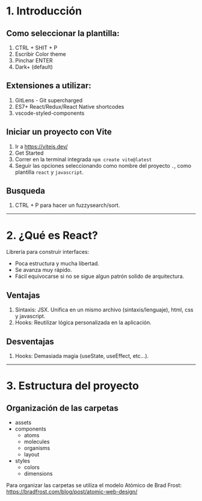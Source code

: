 # 1. Introducción

## Como seleccionar la plantilla:
1. CTRL + SHIT + P
2. Escribir Color theme
3. Pinchar ENTER
4. Dark+ (default)

## Extensiones a utilizar:
1. GitLens - Git supercharged
2. ES7+ React/Redux/React Native shortcodes
3. vscode-styled-components

## Iniciar un proyecto con Vite
1. Ir a https://vitejs.dev/
2. Get Started
3. Correr en la terminal integrada `npm create vite@latest`
4. Seguir las opciones seleccionando como nombre del proyecto `.`, como plantilla `react` y `javascript`.

## Busqueda
1. CTRL + P para hacer un fuzzysearch/sort.

___

# 2. ¿Qué es React?
Librería para construir interfaces:
- Poca estructura y mucha libertad.
- Se avanza muy rápido.
- Fácil equivocarse si no se sigue algun patrón solido de arquitectura.

## Ventajas
1. Sintaxis: JSX. Unifica en un mismo archivo (sintaxis/lenguaje), html, css y javascript.
2. Hooks: Reutilizar lógica personalizada en la aplicación.

## Desventajas
1. Hooks: Demasiada magia (useState, useEffect, etc...).

___

# 3. Estructura del proyecto

## Organización de las carpetas
- assets
- components
    - atoms
    - molecules
    - organisms
    - layout
- styles
    - colors
    - dimensions

Para organizar las carpetas se utiliza el modelo Atómico de Brad Frost: https://bradfrost.com/blog/post/atomic-web-design/